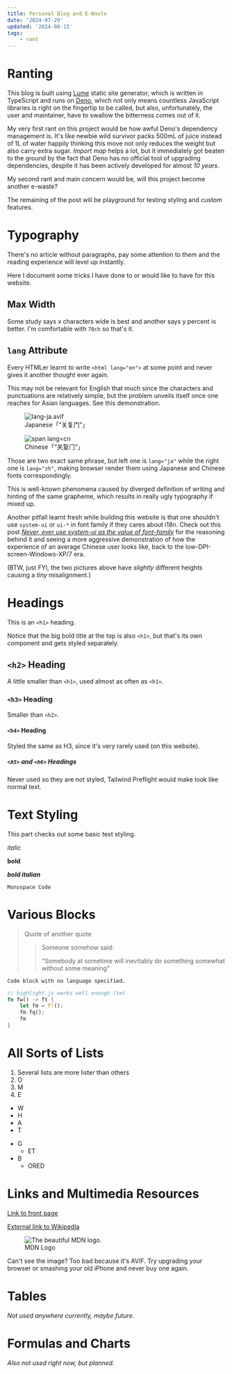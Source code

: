 ```yaml
---
title: Personal Blog and E-Waste
date: '2024-07-29'
updated: '2024-08-15'
tags:
    - rant
---
```


# Ranting

This blog is built using [Lume](//lume.land/) static site generator, which is written in TypeScript and runs on [Deno](//deno.land), which not only means countless JavaScript libraries is right on the fingertip to be called, but also, unfortunately, the user and maintainer, have to swallow the bitterness comes out of it.

My very first rant on this project would be how awful Deno's dependency management is. It's like newbie wild survivor packs 500mL of juice instead of 1L of water happily thinking this move not only reduces the weight but also carry extra sugar. *Import map* helps a lot, but it immediately got beaten to the ground by the fact that Deno has no official tool of upgrading dependencies, despite it has been actively developed for almost *10 years*.

My second rant and main concern would be, will this project become another e-waste?

The remaining of the post will be playground for testing styling and custom features.


# Typography

There's no article without paragraphs, pay some attention to them and the reading experience will level up instantly.

Here I document some tricks I have done to or would like to have for this website.

## Max Width

Some study says x characters wide is best and another says y percent is better. I'm comfortable with `70ch` so that's it.

## `lang` Attribute

Every HTMLer learnt to write `<html lang="en">` at some point and never gives it another thought ever again.

This may not be relevant for English that much since the characters and punctuations are relatively simple, but the problem unveils itself once one reaches for Asian languages. See this demonstration.

<div class="flex flex-row w-full gap-4">
    <figure class="grow">
        <img src="./lang-ja.avif" alt="lang-ja.avif">
        <figcaption lang="ja">Japanese「“关复门”」</figcaption>
    </figure>
    <figure class="grow">
        <img src="./lang-cn.avif" alt="span lang=cn">
        <figcaption lang="zh">Chinese「“关复门”」</figcaption>
    </figure>
</div>

Those are two exact same phrase, but left one is `lang="ja"` while the right one is `lang="zh"`, making browser render them using Japanese and Chinese fonts correspondingly.

This is well-known phenomena caused by diverged definition of writing and hinting of the same grapheme, which results in really ugly typography if mixed up.

Another pitfall learnt fresh while building this website is that one shouldn't use `system-ui` or `ui-*` in font family if they cares about i18n. Check out this post [*Never, ever use system-ui as the value of font-family*](https://infinnie.github.io/blog/2017/systemui.html) for the reasoning behind it and seeing a more aggressive demonstration of how the experience of an average Chinese user looks like, back to the low-DPI-screen-Windows-XP/7 era.

<p class="text-gray-500/50">
    (BTW, just FYI, the two pictures above have <i>slightly</i> different heights causing a <i>tiny</i> misalignment.)
</p>


# Headings

This is an `<h1>` heading.

Notice that the big bold title at the top is also `<h1>`, but that's its own component and gets styled separately.

## `<h2>` Heading

A little smaller than `<h1>`, used almost as often as `<h1>`.

### `<h3>` Heading

Smaller than `<h2>`.

#### `<h4>` Heading

Styled the same as H3, since it's very rarely used (on this website).

##### `<h5>` and `<h6>` Headings

Never used so they are not styled, Tailwind Preflight would make
look like normal text.


# Text Styling

This part checks out some basic text styling.

*italic*

**bold**

***bold italian***

`Monospace Code`


# Various Blocks

> Quote of another quote
>
> > Someone somehow said:
> >
> >"Somebody at sometime will inevitably do something
> > somewhat without some meaning"

```
Code block with no language specified.
```

```rust
// highlight.js works well enough (tm)
fn fw() -> ft {
    let fm = f!();
    fm.fq();
    fm
}
```


# All Sorts of Lists

1. Several lists are more lister than others
2. O
3. M
4. E

- W
- H
- A
- T

* G
    * ET
* B
    * ORED


# Links and Multimedia Resources

[Link to front page](/)

[External link to Wikipedia](https://en.wikipedia.org/wiki/Main_Page)

<figure>
    <img src="./Untitled.avif" alt="The beautiful MDN logo.">
    <figcaption>MDN Logo</figcaption>
</figure>


Can't see the image? Too bad because it's AVIF.
Try upgrading your browser or smashing your old iPhone and never buy one again.


# Tables

*Not used anywhere currently, maybe future.*


# Formulas and Charts

*Also not used right now, but planned.*